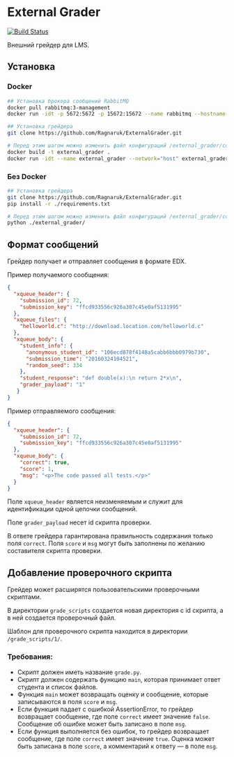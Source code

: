 # External Grader
[![Build Status](https://travis-ci.org/Ragnaruk/ExternalGrader.svg?branch=master)](https://travis-ci.org/Ragnaruk/ExternalGrader)

Внешний грейдер для LMS.

## Установка

### Docker
```bash
## Установка брокера сообщений RabbitMQ
docker pull rabbitmq:3-management
docker run -idt -p 5672:5672 -p 15672:15672 --name rabbitmq --hostname my-rabbit rabbitmq:3-management

## Установка грейдера
git clone https://github.com/Ragnaruk/ExternalGrader.git

# Перед этим шагом можно изменить файл конфигураций /external_grader/config.py
docker build -t external_grader .
docker run -idt --name external_grader --network="host" external_grader
```

### Без Docker
```bash
## Установка грейдера
git clone https://github.com/Ragnaruk/ExternalGrader.git
pip install -r ./requirements.txt

# Перед этим шагом можно изменить файл конфигураций /external_grader/config.py
python ./external_grader/
```

## Формат сообщений
Грейдер получает и отправляет сообщения в формате EDX.

Пример получаемого сообщения:
```json
{
  "xqueue_header": {
    "submission_id": 72,
    "submission_key": "ffcd933556c926a307c45e0af5131995"
  },
  "xqueue_files": {
    "helloworld.c": "http://download.location.com/helloworld.c"
  },
  "xqueue_body": {
    "student_info": {
      "anonymous_student_id": "106ecd878f4148a5cabb6bbb0979b730",
      "submission_time": "20160324104521",
      "random_seed": 334
    },
    "student_response": "def double(x):\n return 2*x\n",
    "grader_payload": "1"
   }
}
```

Пример отправляемого сообщения:
```json
{
  "xqueue_header": {
    "submission_id": 72,
    "submission_key": "ffcd933556c926a307c45e0af5131995"
  },
  "xqueue_body": {
    "correct": true,
    "score": 1,
    "msg": "<p>The code passed all tests.</p>"
  }
}
```

Поле `xqueue_header` является неизменяемым и служит для идентификации одной цепочки сообщений.

Поле `grader_payload` несет id скрипта проверки.

В ответе грейдера гарантирована правильность содержания только поля `correct`. Поля `score` и `msg` могут быть заполнены по желанию составителя скрипта проверки.

## Добавление проверочного скрипта
Грейдер может расширятся пользовательскими проверочными скриптами.

В директории `grade_scripts` создается новая директория с id скрипта, а в ней создается проверочный файл.

Шаблон для проверочного скрипта находится в директории `/grade_scripts/1/`.

### Требования:
* Скрипт должен иметь название `grade.py`.
* Скрипт должен содержать функцию `main`, которая принимает ответ студента и список файлов.
* Функция `main` может возвращать оценку и сообщение, которые записываются в поля `score` и `msg`.
* Если функция падает с ошибкой AssertionError, то грейдер возвращает сообщение, где поле `correct` имеет значение `false`. Сообщение об ошибке может быть записано в поле `msg`.
* Если функция выполняется без ошибок, то грейдер возвращает сообщение, где поле `correct` имеет значение `true`. Оценка может быть записана в поле `score`, а комментарий к ответу — в поле `msg`.